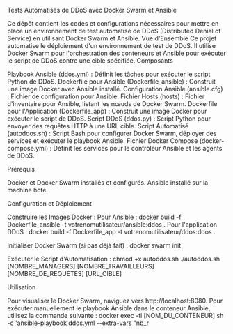 Tests Automatisés de DDoS avec Docker Swarm et Ansible

Ce dépôt contient les codes et configurations nécessaires pour mettre en place un environnement de test automatisé de DDoS (Distributed Denial of Service) en utilisant Docker Swarm et Ansible.
Vue d'Ensemble
Ce projet automatise le déploiement d'un environnement de test de DDoS. Il utilise Docker Swarm pour l'orchestration des conteneurs et Ansible pour exécuter le script de DDoS contre une cible spécifiée.
Composants

Playbook Ansible (ddos.yml) : Définit les tâches pour exécuter le script Python de DDoS.
Dockerfile pour Ansible (Dockerfile_ansible) : Construit une image Docker avec Ansible installé.
Configuration Ansible (ansible.cfg) : Fichier de configuration pour Ansible.
Fichier Hosts (hosts) : Fichier d'inventaire pour Ansible, listant les nœuds de Docker Swarm.
Dockerfile pour l'Application (Dockerfile_app) : Construit une image Docker pour exécuter le script de DDoS.
Script DDoS (ddos.py) : Script Python pour envoyer des requêtes HTTP à une URL cible.
Script Automatisé (autoddos.sh) : Script Bash pour configurer Docker Swarm, déployer des services et exécuter le playbook Ansible.
Fichier Docker Compose (docker-compose.yml) : Définit les services pour le contrôleur Ansible et les agents de DDoS.

Prérequis

Docker et Docker Swarm installés et configurés.
Ansible installé sur la machine hôte.

Configuration et Déploiement

Construire les Images Docker :
        Pour Ansible : docker build -f Dockerfile_ansible -t votrenomutilisateur/ansible:ddos .
        Pour l'application DDoS : docker build -f Dockerfile_app -t votrenomutilisateur/ddos:ddos .

Initialiser Docker Swarm (si pas déjà fait) :
        docker swarm init

Exécuter le Script d'Automatisation :
        chmod +x autoddos.sh
        ./autoddos.sh [NOMBRE_MANAGERS] [NOMBRE_TRAVAILLEURS] [NOMBRE_DE_REQUETES] [URL_CIBLE]

Utilisation

Pour visualiser le Docker Swarm, naviguez vers http://localhost:8080.
Pour exécuter manuellement le playbook Ansible dans le conteneur Ansible, utilisez la commande suivante :
docker exec -ti [NOM_DU_CONTENEUR] sh -c 'ansible-playbook ddos.yml --extra-vars "nb_r
